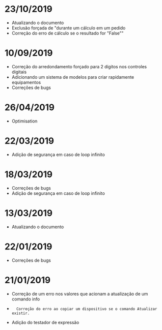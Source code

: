 # 23/10/2019

- Atualizando o documento
- Exclusão forçada de "durante um cálculo em um pedido
- Correção do erro de cálculo se o resultado for "False""

# 10/09/2019

- Correção do arredondamento forçado para 2 dígitos nos controles digitais
- Adicionando um sistema de modelos para criar rapidamente equipamentos
- Correções de bugs

# 26/04/2019

- Optimisation

# 22/03/2019

- Adição de segurança em caso de loop infinito

# 18/03/2019

- Correções de bugs
- Adição de segurança em caso de loop infinito

# 13/03/2019

- Atualizando o documento

# 22/01/2019

-   Correções de bugs

# 21/01/2019

-   Correção de um erro nos valores que acionam a atualização de um comando info
-		Correção do erro ao copiar um dispositivo se o comando Atualizar existir.
-   Adição do testador de expressão
